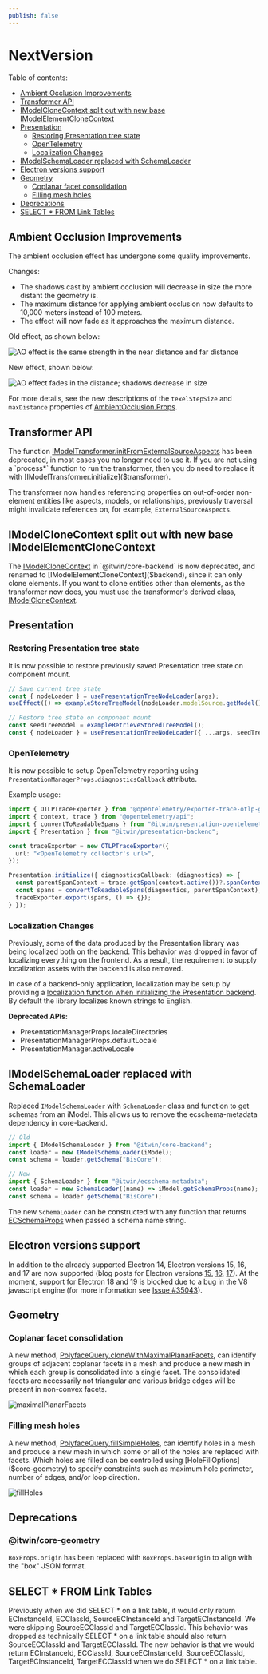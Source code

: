 ```yaml
---
publish: false
---
```


# NextVersion

Table of contents:

- [Ambient Occlusion Improvements](#ambient-occlusion-improvements)
- [Transformer API](#transformer-api)
- [IModelCloneContext split out with new base IModelElementCloneContext](#imodelclonecontext-split-out-with-new-base-imodelelementclonecontext)
- [Presentation](#presentation)
  - [Restoring Presentation tree state](#restoring-presentation-tree-state)
  - [OpenTelemetry](#opentelemetry)
  - [Localization Changes](#localization-changes)
- [IModelSchemaLoader replaced with SchemaLoader](#imodelschemaloader-replaced-with-schemaloader)
- [Electron versions support](#electron-versions-support)
- [Geometry](#geometry)
  - [Coplanar facet consolidation](#coplanar-facet-consolidation)
  - [Filling mesh holes](#filling-mesh-holes)
- [Deprecations](#deprecations)
- [SELECT * FROM Link Tables](#select-*-from-link-tables)

## Ambient Occlusion Improvements

The ambient occlusion effect has undergone some quality improvements.

Changes:

- The shadows cast by ambient occlusion will decrease in size the more distant the geometry is.
- The maximum distance for applying ambient occlusion now defaults to 10,000 meters instead of 100 meters.
- The effect will now fade as it approaches the maximum distance.

Old effect, as shown below:

![AO effect is the same strength in the near distance and far distance](./assets/AOOldDistance.png)

New effect, shown below:

![AO effect fades in the distance; shadows decrease in size](./assets/AONewDistance.png)

For more details, see the new descriptions of the `texelStepSize` and `maxDistance` properties of [AmbientOcclusion.Props]($common).

## Transformer API

The function [IModelTransformer.initFromExternalSourceAspects]($transformer) has been deprecated, in most cases you no longer need to use it.
If you are not using a `process*` function to run the transformer, then you do need to replace it with [IModelTransformer.initialize]($transformer).

The transformer now handles referencing properties on out-of-order non-element entities like aspects, models, or relationships, previously
traversal might invalidate references on, for example,  `ExternalSourceAspects`.

## IModelCloneContext split out with new base IModelElementCloneContext

The [IModelCloneContext]($backend) in `@itwin/core-backend` is now deprecated, and renamed to [IModelElementCloneContext]($backend), since it
can only clone elements. If you want to clone entities other than elements, as the transformer now does, you must use the transformer's derived
class, [IModelCloneContext]($transformer).

## Presentation

### Restoring Presentation tree state

It is now possible to restore previously saved Presentation tree state on component mount.

```ts
// Save current tree state
const { nodeLoader } = usePresentationTreeNodeLoader(args);
useEffect(() => exampleStoreTreeModel(nodeLoader.modelSource.getModel()), []);

// Restore tree state on component mount
const seedTreeModel = exampleRetrieveStoredTreeModel();
const { nodeLoader } = usePresentationTreeNodeLoader({ ...args, seedTreeModel });
```

### OpenTelemetry

It is now possible to setup OpenTelemetry reporting using `PresentationManagerProps.diagnosticsCallback` attribute.

Example usage:

```ts
import { OTLPTraceExporter } from "@opentelemetry/exporter-trace-otlp-grpc";
import { context, trace } from "@opentelemetry/api";
import { convertToReadableSpans } from "@itwin/presentation-opentelemetry";
import { Presentation } from "@itwin/presentation-backend";

const traceExporter = new OTLPTraceExporter({
  url: "<OpenTelemetry collector's url>",
});

Presentation.initialize({ diagnosticsCallback: (diagnostics) => {
  const parentSpanContext = trace.getSpan(context.active())?.spanContext();
  const spans = convertToReadableSpans(diagnostics, parentSpanContext);
  traceExporter.export(spans, () => {});
} });
```

### Localization Changes

Previously, some of the data produced by the Presentation library was being localized both on the backend. This behavior was dropped in favor of localizing everything on the frontend. As a result, the requirement to supply localization assets with the backend is also removed.

In case of a backend-only application, localization may be setup by providing a [localization function when initializing the Presentation backend](../presentation/advanced/Localization.md).  By default the library localizes known strings to English.

**Deprecated APIs:**

- PresentationManagerProps.localeDirectories
- PresentationManagerProps.defaultLocale
- PresentationManager.activeLocale

## IModelSchemaLoader replaced with SchemaLoader

Replaced `IModelSchemaLoader` with `SchemaLoader` class and function to get schemas from an iModel. This allows us to remove the ecschema-metadata dependency in core-backend.

```typescript
// Old
import { IModelSchemaLoader } from "@itwin/core-backend";
const loader = new IModelSchemaLoader(iModel);
const schema = loader.getSchema("BisCore");

// New
import { SchemaLoader } from "@itwin/ecschema-metadata";
const loader = new SchemaLoader((name) => iModel.getSchemaProps(name); );
const schema = loader.getSchema("BisCore");
```

The new `SchemaLoader` can be constructed with any function that returns [ECSchemaProps]($common) when passed a schema name string.

## Electron versions support

In addition to the already supported Electron 14, Electron versions 15, 16, and 17 are now supported (blog posts for Electron versions [15](https://www.electronjs.org/blog/electron-15-0), [16](https://www.electronjs.org/blog/electron-16-0), [17](https://www.electronjs.org/blog/electron-17-0)). At the moment, support for Electron 18 and 19 is blocked due to a bug in the V8 javascript engine (for more information see [Issue #35043](https://github.com/electron/electron/issues/35043)).

## Geometry

### Coplanar facet consolidation

A new method, [PolyfaceQuery.cloneWithMaximalPlanarFacets]($core-geometry), can identify groups of adjacent coplanar facets in a mesh and produce a new mesh in which each group is consolidated into a single facet. The consolidated facets are necessarily not triangular and various bridge edges will be present in non-convex facets.

![maximalPlanarFacets](assets/Geometry-maximalPlanarFacets.png "Mesh with many coplanar facets; new mesh with consolidation of coplanar facets")

### Filling mesh holes

A new method, [PolyfaceQuery.fillSimpleHoles]($core-geometry), can identify holes in a mesh and produce a new mesh in which some or all of the holes are replaced with facets. Which holes are filled can be controlled using [HoleFillOptions]($core-geometry) to specify constraints such as maximum hole perimeter, number of edges, and/or loop direction.

![fillHoles](assets/Geometry-fillHoles.png "Mesh with holes; All boundaries extracted from surface, including outer boundary; Mesh with holes filled")

## Deprecations

### @itwin/core-geometry

`BoxProps.origin` has been replaced with `BoxProps.baseOrigin` to align with the "box" JSON format.

## SELECT * FROM Link Tables

Previously when we did SELECT * on a link table, it would only return ECInstanceId, ECClassId, SourceECInstanceId and TargetECInstanceId. We were skipping SourceECClassId and TargetECClassId. This behavior was dropped as technically SELECT * on a link table should also return SourceECClassId and TargetECClassId.
The new behavior is that we would return ECInstanceId, ECClassId, SourceECInstanceId, SourceECClassId, TargetECInstanceId, TargetECClassId when we do SELECT * on a link table.